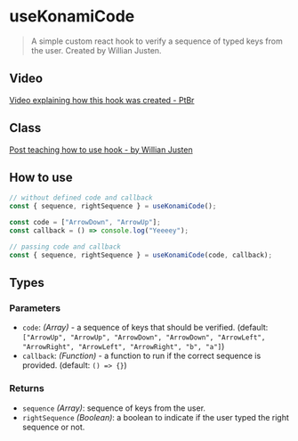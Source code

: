 # useKonamiCode

> A simple custom react hook to verify a sequence of typed keys from the user. Created by Willian Justen.

## Video 

[Video explaining how this hook was created - PtBr](https://youtu.be/EvR4RPBsHfE)

## Class

[Post teaching how to use hook - by Willian Justen](https://willianjusten.com.br/criando-um-react-custom-hook-com-testes/)

## How to use

```jsx
// without defined code and callback
const { sequence, rightSequence } = useKonamiCode();

const code = ["ArrowDown", "ArrowUp"];
const callback = () => console.log("Yeeeey");

// passing code and callback
const { sequence, rightSequence } = useKonamiCode(code, callback);
```

## Types

### Parameters

- `code`: _(Array)_ - a sequence of keys that should be verified. (default: `["ArrowUp", "ArrowUp", "ArrowDown", "ArrowDown", "ArrowLeft", "ArrowRight", "ArrowLeft", "ArrowRight", "b", "a"]`)
- `callback`: _(Function)_ - a function to run if the correct sequence is provided. (default: `() => {}`)

### Returns

- `sequence` _(Array)_: sequence of keys from the user.
- `rightSequence` _(Boolean)_: a boolean to indicate if the user typed the right sequence or not.


